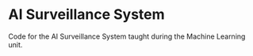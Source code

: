 # AI Surveillance System
Code for the AI Surveillance System taught during the Machine Learning unit.
